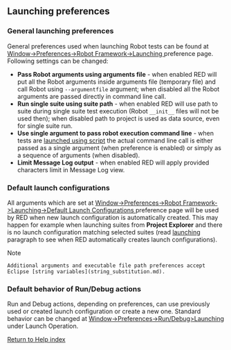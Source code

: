 ## Launching preferences

### General launching preferences

General preferences used when launching Robot tests can be found at [
Window->Preferences->Robot Framework->Launching
](javascript:executeCommand\('org.eclipse.ui.window.preferences\(preferencePageId=org.robotframework.ide.eclipse.main.plugin.preferences.launch\)'\))
preference page. Following settings can be changed:

  * **Pass Robot arguments using arguments file** \- when enabled RED will put all the Robot arguments inside arguments file (temporary file) and call Robot using `--argumentfile` argument; when disabled all the Robot arguments are passed directly in command line call. 
  * **Run single suite using suite path** \- when enabled RED will use path to suite during single suite test execution (Robot `__init__` files will not be used then); when disabled path to project is used as data source, even for single suite run. 
  * **Use single argument to pass robot execution command line** \- when tests are [launched using script](local_launch_scripting.md) the actual command line call is either passed as a single argument (when preference is enabled) or simply as a sequence of arguments (when disabled). 
  * **Limit Message Log output** \- when enabled RED will apply provided characters limit in Message Log view. 

### Default launch configurations

All arguments which are set at [ Window->Preferences->Robot
Framework->Launching->Default Launch Configurations
](javascript:executeCommand\('org.eclipse.ui.window.preferences\(preferencePageId=org.robotframework.ide.eclipse.main.plugin.preferences.launch.default\)'\))
preference page will be used by RED when new launch configuration is
automatically created. This may happen for example when launching suites from
**Project Explorer** and there is no launch configuration matching selected
suites (read [launching](ui_elements.html#launching) paragraph to see when RED
automatically creates launch configurations).

Note

    Additional arguments and executable file path preferences accept Eclipse [string variables](string_substitution.md).

### Default behavior of Run/Debug actions

Run and Debug actions, depending on preferences, can use previously used or
created launch configuration or create a new one. Standard behavior can be
changed at
[Window->Preferences->Run/Debug>Launching](javascript:executeCommand\("org.eclipse.ui.window.preferences\(preferencePageId=org.eclipse.debug.ui.LaunchingPreferencePage\)"\))
under Launch Operation.

[Return to Help index](http://nokia.github.io/RED/help/)
